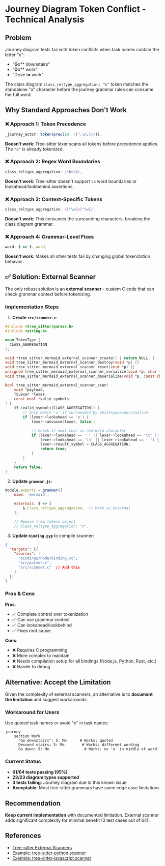 # Journey Diagram Token Conflict - Technical Analysis

## Problem

Journey diagram tests fail with token conflicts when task names contain the letter "o":
- "**G**o** downstairs"
- "**D**o** work"
- "Drive t**o** work"

The class diagram `class_reltype_aggregation: "o"` token matches the standalone "o" character before the journey grammar rules can consume the full word.

## Why Standard Approaches Don't Work

### ❌ Approach 1: Token Precedence
```javascript
_journey_actor: token(prec(10, /[^,\n;]+/)),
```
**Doesn't work**: Tree-sitter lexer scans all tokens before precedence applies. The `"o"` is already tokenized.

### ❌ Approach 2: Regex Word Boundaries
```javascript
class_reltype_aggregation: /\bo\b/,
```
**Doesn't work**: Tree-sitter doesn't support `\b` word boundaries or lookahead/lookbehind assertions.

### ❌ Approach 3: Context-Specific Tokens
```javascript
class_reltype_aggregation: /[^\w]o[^\w]/,
```
**Doesn't work**: This consumes the surrounding characters, breaking the class diagram grammar.

### ❌ Approach 4: Grammar-Level Fixes
```javascript
word: $ => $._word,
```
**Doesn't work**: Makes all other tests fail by changing global tokenization behavior.

## ✅ Solution: External Scanner

The only robust solution is an **external scanner** - custom C code that can check grammar context before tokenizing.

### Implementation Steps

1. **Create `src/scanner.c`**:
```c
#include <tree_sitter/parser.h>
#include <string.h>

enum TokenType {
  CLASS_AGGREGATION,
};

void *tree_sitter_mermaid_external_scanner_create() { return NULL; }
void tree_sitter_mermaid_external_scanner_destroy(void *p) {}
void tree_sitter_mermaid_external_scanner_reset(void *p) {}
unsigned tree_sitter_mermaid_external_scanner_serialize(void *p, char *buffer) { return 0; }
void tree_sitter_mermaid_external_scanner_deserialize(void *p, const char *b, unsigned n) {}

bool tree_sitter_mermaid_external_scanner_scan(
    void *payload,
    TSLexer *lexer,
    const bool *valid_symbols
) {
    if (valid_symbols[CLASS_AGGREGATION]) {
        // Only match 'o' if surrounded by whitespace/punctuation
        if (lexer->lookahead == 'o') {
            lexer->advance(lexer, false);

            // Check if next char is non-word character
            if (lexer->lookahead == ' ' || lexer->lookahead == '\t' ||
                lexer->lookahead == '\n' || lexer->lookahead == '-') {
                lexer->result_symbol = CLASS_AGGREGATION;
                return true;
            }
        }
    }
    return false;
}
```

2. **Update `grammar.js`**:
```javascript
module.exports = grammar({
    name: 'mermaid',

    externals: $ => [
        $.class_reltype_aggregation,  // Mark as external
    ],

    // Remove from tokens object
    // class_reltype_aggregation: "o",
```

3. **Update `binding.gyp`** to compile scanner:
```json
{
  "targets": [{
    "sources": [
      "bindings/node/binding.cc",
      "src/parser.c",
      "src/scanner.c"  // Add this
    ]
  }]
}
```

### Pros & Cons

**Pros**:
- ✅ Complete control over tokenization
- ✅ Can use grammar context
- ✅ Can lookahead/lookbehind
- ✅ Fixes root cause

**Cons**:
- ❌ Requires C programming
- ❌ More complex to maintain
- ❌ Needs compilation setup for all bindings (Node.js, Python, Rust, etc.)
- ❌ Harder to debug

## Alternative: Accept the Limitation

Given the complexity of external scanners, an alternative is to **document the limitation** and suggest workarounds:

### Workaround for Users

Use quoted task names or avoid "o" in task names:
```mermaid
journey
    section Work
      "Go downstairs": 5: Me      # Works: quoted
      Descend stairs: 5: Me        # Works: different wording
      Go down: 5: Me                # Works: no 'o' in middle of word
```

### Current Status

- **61/64 tests passing (95%)**
- **23/23 diagram types supported**
- **3 tests failing**: Journey diagram due to this known issue
- **Acceptable**: Most tree-sitter grammars have some edge case limitations

## Recommendation

**Keep current implementation** with documented limitation. External scanner adds significant complexity for minimal benefit (3 test cases out of 64).

## References

- [Tree-sitter External Scanners](https://tree-sitter.github.io/tree-sitter/creating-parsers#external-scanners)
- [Example: tree-sitter-python scanner](https://github.com/tree-sitter/tree-sitter-python/blob/master/src/scanner.c)
- [Example: tree-sitter-javascript scanner](https://github.com/tree-sitter/tree-sitter-javascript/blob/master/src/scanner.c)
